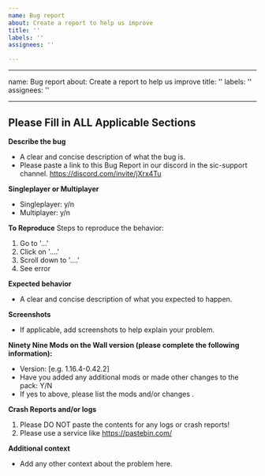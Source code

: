 ```yaml
---
name: Bug report
about: Create a report to help us improve
title: ''
labels: ''
assignees: ''

---
```


---
name: Bug report
about: Create a report to help us improve
title: ''
labels: ''
assignees: ''

---
## Please Fill in ALL Applicable Sections ##

**Describe the bug**
- A clear and concise description of what the bug is.
- Please paste a link to this Bug Report in our discord in the sic-support channel. https://discord.com/invite/jXrx4Tu

**Singleplayer or Multiplayer**
- Singleplayer: y/n
- Multiplayer: y/n

**To Reproduce**
Steps to reproduce the behavior:
1. Go to '...'
2. Click on '....'
3. Scroll down to '....'
4. See error

**Expected behavior**
- A clear and concise description of what you expected to happen.

**Screenshots**
- If applicable, add screenshots to help explain your problem.

**Ninety Nine Mods on the Wall version (please complete the following information):**
- Version: [e.g. 1.16.4-0.42.2]
- Have you added any additional mods or made other changes to the pack: Y/N
- If yes to above, please list the mods and/or changes .

**Crash Reports and/or logs**
1. Please DO NOT paste the contents for any logs or crash reports!
2. Please use a service like https://pastebin.com/

**Additional context**
- Add any other context about the problem here.
